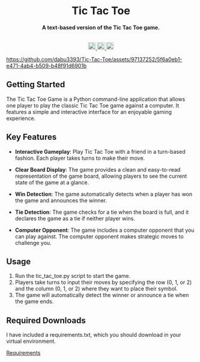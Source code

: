 <div align="center">
  <br>
  <h1>Tic Tac Toe</h1>
  <strong>A text-based version of the Tic Tac Toe game.</strong>
</div>
<br>
<p align="center">
  <a target="_blank" href="www.linkedin.com/in/davis-burrill-512071256">
    <img height="20" src="https://img.shields.io/badge/LinkedIn-0077B5?style=for-the-badge&logo=linkedin&logoColor=white" />
  </a>
  <a target="_blank" href="#">
    <img height="20" src="https://forthebadge.com/images/badges/made-with-python.svg" />
  </a>
  <a target="_blank" href="mailto:davisburrill@icloud.com">
    <img height="20" src="https://img.shields.io/badge/Email-0077B5?style=for-the-badge&logo=minutemailer&logoColor=white&color=green" />
  </a>
</p>

https://github.com/dabu3393/Tic-Tac-Toe/assets/97137252/5f6a0eb1-e471-4ab4-b509-b48f91d6901b




## Getting Started

The Tic Tac Toe Game is a Python command-line application that allows one player to play the classic Tic Tac Toe game against a computer. It features a simple and interactive interface for an enjoyable gaming experience.

## Key Features

- **Interactive Gameplay**: Play Tic Tac Toe with a friend in a turn-based fashion. Each player takes turns to make their move.

- **Clear Board Display**: The game provides a clean and easy-to-read representation of the game board, allowing players to see the current state of the game at a glance.

- **Win Detection**: The game automatically detects when a player has won the game and announces the winner.

- **Tie Detection**: The game checks for a tie when the board is full, and it declares the game as a tie if neither player wins.

- **Computer Opponent**: The game includes a computer opponent that you can play against. The computer opponent makes strategic moves to challenge you.

## Usage

1. Run the tic_tac_toe.py script to start the game.
2. Players take turns to input their moves by specifying the row (0, 1, or 2) and the column (0, 1, or 2) where they want to place their symbol.
3. The game will automatically detect the winner or announce a tie when the game ends.

## Required Downloads
I have included a requirements.txt, which you should download in your virtual environment.

[Requirements](https://github.com/dabu3393/Tic-Tac-Toe/blob/main/requirements.txt)
